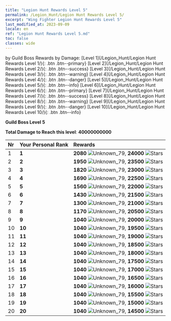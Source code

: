 ```yaml
---
title: "Legion Hunt Rewards Level 5"
permalink: /Legion_Hunt/Legion Hunt Rewards Level 5/
excerpt: "Wing Fighter Legion Hunt Rewards Level 5"
last_modified_at: 2023-09-09
locale: en
ref: "Legion Hunt Rewards Level 5.md"
toc: false
classes: wide
---
```


  by Guild Boss Rewards by Damage:   [Level 1](/Legion_Hunt/Legion Hunt Rewards Level 1/){: .btn .btn--primary}   [Level 2](/Legion_Hunt/Legion Hunt Rewards Level 2/){: .btn .btn--success}   [Level 3](/Legion_Hunt/Legion Hunt Rewards Level 3/){: .btn .btn--warning}   [Level 4](/Legion_Hunt/Legion Hunt Rewards Level 4/){: .btn .btn--danger}   [Level 5](/Legion_Hunt/Legion Hunt Rewards Level 5/){: .btn .btn--info}   [Level 6](/Legion_Hunt/Legion Hunt Rewards Level 6/){: .btn .btn--primary}   [Level 7](/Legion_Hunt/Legion Hunt Rewards Level 7/){: .btn .btn--success}   [Level 8](/Legion_Hunt/Legion Hunt Rewards Level 8/){: .btn .btn--warning}   [Level 9](/Legion_Hunt/Legion Hunt Rewards Level 9/){: .btn .btn--danger}   [Level 10](/Legion_Hunt/Legion Hunt Rewards Level 10/){: .btn .btn--info} 



  **Guild Boss Level 5**

 **Total Damage to Reach this level**: **40000000000**

  |  Nr | Your Personal Rank | Rewards |
  |:----|:-------------------|:-------------|
 | 1 | **1** | **2080** ![Unknown_79](/images/item/jt_jd_img25_p.png),  **24000** ![Stars](/images/item/Stars_p.png) |
 | 2 | **2** | **1950** ![Unknown_79](/images/item/jt_jd_img25_p.png),  **23500** ![Stars](/images/item/Stars_p.png) |
 | 3 | **3** | **1820** ![Unknown_79](/images/item/jt_jd_img25_p.png),  **23000** ![Stars](/images/item/Stars_p.png) |
 | 4 | **4** | **1690** ![Unknown_79](/images/item/jt_jd_img25_p.png),  **22500** ![Stars](/images/item/Stars_p.png) |
 | 5 | **5** | **1560** ![Unknown_79](/images/item/jt_jd_img25_p.png),  **22000** ![Stars](/images/item/Stars_p.png) |
 | 6 | **6** | **1430** ![Unknown_79](/images/item/jt_jd_img25_p.png),  **21500** ![Stars](/images/item/Stars_p.png) |
 | 7 | **7** | **1300** ![Unknown_79](/images/item/jt_jd_img25_p.png),  **21000** ![Stars](/images/item/Stars_p.png) |
 | 8 | **8** | **1170** ![Unknown_79](/images/item/jt_jd_img25_p.png),  **20500** ![Stars](/images/item/Stars_p.png) |
 | 9 | **9** | **1040** ![Unknown_79](/images/item/jt_jd_img25_p.png),  **20000** ![Stars](/images/item/Stars_p.png) |
 | 10 | **10** | **1040** ![Unknown_79](/images/item/jt_jd_img25_p.png),  **19500** ![Stars](/images/item/Stars_p.png) |
 | 11 | **11** | **1040** ![Unknown_79](/images/item/jt_jd_img25_p.png),  **19000** ![Stars](/images/item/Stars_p.png) |
 | 12 | **12** | **1040** ![Unknown_79](/images/item/jt_jd_img25_p.png),  **18500** ![Stars](/images/item/Stars_p.png) |
 | 13 | **13** | **1040** ![Unknown_79](/images/item/jt_jd_img25_p.png),  **18000** ![Stars](/images/item/Stars_p.png) |
 | 14 | **14** | **1040** ![Unknown_79](/images/item/jt_jd_img25_p.png),  **17500** ![Stars](/images/item/Stars_p.png) |
 | 15 | **15** | **1040** ![Unknown_79](/images/item/jt_jd_img25_p.png),  **17000** ![Stars](/images/item/Stars_p.png) |
 | 16 | **16** | **1040** ![Unknown_79](/images/item/jt_jd_img25_p.png),  **16500** ![Stars](/images/item/Stars_p.png) |
 | 17 | **17** | **1040** ![Unknown_79](/images/item/jt_jd_img25_p.png),  **16000** ![Stars](/images/item/Stars_p.png) |
 | 18 | **18** | **1040** ![Unknown_79](/images/item/jt_jd_img25_p.png),  **15500** ![Stars](/images/item/Stars_p.png) |
 | 19 | **19** | **1040** ![Unknown_79](/images/item/jt_jd_img25_p.png),  **15000** ![Stars](/images/item/Stars_p.png) |
 | 20 | **20** | **1040** ![Unknown_79](/images/item/jt_jd_img25_p.png),  **14500** ![Stars](/images/item/Stars_p.png) |
